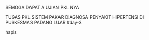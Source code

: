 SEMOGA DAPAT A UJIAN PKL NYA

TUGAS PKL SISTEM PAKAR DIAGNOSA PENYAKIT HIPERTENSI DI PUSKESMAS PADANG LUAR
#day-3

hapis
